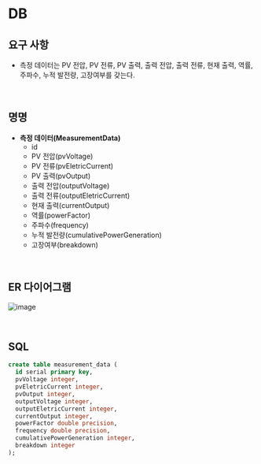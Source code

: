 # DB

## 요구 사항

* 측정 데이터는 PV 전압, PV 전류, PV 출력, 출력 전압, 출력 전류, 현재 출력, 역률, 주파수, 누적 발전량, 고장여부를 갖는다.

<br>

## 명명

* **측정 데이터(MeasurementData)**
  * id
  * PV 전압(pvVoltage)
  * PV 전류(pvEletricCurrent)
  * PV 출력(pvOutput)
  * 출력 전압(outputVoltage)
  * 출력 전류(outputEletricCurrent)
  * 현재 출력(currentOutput)
  * 역률(powerFactor)
  * 주파수(frequency)
  * 누적 발전량(cumulativePowerGeneration)
  * 고장여부(breakdown)

<br>

## ER 다이어그램

![image](https://user-images.githubusercontent.com/43431081/80365963-6607aa00-88c3-11ea-92fb-300c1b92eae4.png)

<br>

## SQL

```sql
create table measurement_data (
  id serial primary key,
  pvVoltage integer,
  pvEletricCurrent integer,
  pvOutput integer,
  outputVoltage integer,
  outputEletricCurrent integer,
  currentOutput integer,
  powerFactor double precision,
  frequency double precision,
  cumulativePowerGeneration integer,
  breakdown integer
);
```

